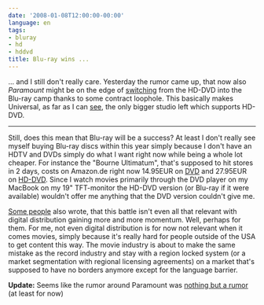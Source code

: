 ```yaml
---
date: '2008-01-08T12:00:00-00:00'
language: en
tags:
- bluray
- hd
- hddvd
title: Blu-ray wins ...
---
```



... and I still don't really care. Yesterday the rumor came up, that now
also *Paramount* might be on the edge of [switching](http://gizmodo.com/341983/hd-dvd-really-dead-now-paramount-following-warner-to-blu+ray+only-party) from the HD-DVD into the Blu-ray camp
thanks to some contract loophole. This basically makes Universal, as far as
I can [see](http://paulstamatiou.com/2008/01/06/blu-ray-pretty-much-wins-format-war/), the only bigger studio left which supports HD-DVD. 


-------------------------------

Still, does this mean that Blu-ray will be a success? At least I don't really
see myself buying Blu-ray discs within this year simply because I don't
have an HDTV and DVDs simply do what I want right now while being a whole lot 
cheaper. For instance the "Bourne Ultimatum", that's supposed to
hit stores in 2 days, costs on Amazon.de right now 14.95EUR on
[DVD](http://www.amazon.de/Das-Bourne-Ultimatum-Matt-Damon/dp/B000VE1T4Q/) 
and 27.95EUR on [HD-DVD](http://www.amazon.de/Das-Bourne-Ultimatum-HD-DVD/dp/B000YKOMLE/).
Since I watch movies primarily through the DVD player on my MacBook on my
19" TFT-monitor the HD-DVD version (or Blu-ray if it were available) wouldn't
offer me anything that the DVD version couldn't give me.

[Some people](http://www.techcrunch.com/2008/01/08/game-over-hd-dvd-to-join-deadpool/) also wrote, that this battle isn't even all that relevant with
digital distribution gaining more and more momentum. Well, perhaps for them.
For me, not even digital distribution is for now not relevant when it comes 
movies, simply because it's really hard for people outside of the USA to
get content this way. The movie industry is about to make the same mistake as
the record industry and stay with a region locked system (or a market 
segmentation with regional licensing agreements) on a market that's
supposed to have no borders anymore except for the language barrier. 

**Update:** Seems like the rumor around Paramount was [nothing but a rumor](http://www.engadget.com/2008/01/08/paramount-current-plan-is-to-support-the-hd-dvd-format-curre/) (at least for now)